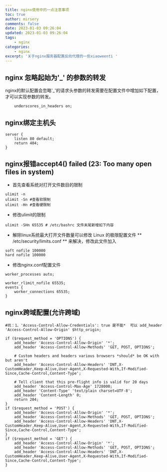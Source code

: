 ```yaml
---
title: nginx使用中的一点注意事项
toc: true
author: mirsery
comments: false
date: 2023-01-03 09:26:04
updated: 2023-01-03 09:26:04
tags: 
    - nginx
categories:
    - nginx
excerpt: '关于nginx服务器配置反向代理的一些xiaoweenti '
---
```



<!-- toc -->

## nginx 忽略起始为'_' 的参数的转发

nginx的默认配置会忽略'_'的请求头参数的转发需要在配置文件中增加如下配置，才可以实现参数的转发。
```
    underscores_in_headers on;
```

## nginx绑定主机头

```
server {
    listen 80 default;
    return 404;
}
```

## nginx报错accept4() failed (23: Too many open files in system)

- 首先查看系统对打开文件数目的限制

```shell
ulimit -n
ulimit -Sn #查看软限制
ulimit -Hn #查看硬限制
```

- 修改ulimit的限制
```shell
ulimit -SHn 65535 # /etc/bashrc 文件末尾新增如下内容
```

- 解除linux系统最大打开文件数量可以修改 Linux 的极限配置文件 ** /etc/security/limits.conf ** 来解决，修改此文件加入
```shell
soft nofile 100000
hard nofile 100000
```

- 修改nginx.conf配置文件

```shell
worker_processes auto;

worker_rlimit_nofile 65535;
events {
    worker_connections 65535;
}
```

## nginx跨域配置(允许跨域)
```shell
#坑：1、'Access-Control-Allow-Credentials': true 是不能*  可以 add_header 'Access-Control-Allow-Origin' $http_origin;

if ($request_method = 'OPTIONS') {
	add_header 'Access-Control-Allow-Origin' '*';
	add_header 'Access-Control-Allow-Methods' 'GET, POST, OPTIONS';

	# Custom headers and headers various browsers *should* be OK with but aren't
	add_header 'Access-Control-Allow-Headers' 'DNT,X-CustomHeader,Keep-Alive,User-Agent,X-Requested-With,If-Modified-Since,Cache-Control,Content-Type';

	# Tell client that this pre-flight info is valid for 20 days
	add_header 'Access-Control-Max-Age' 1728000;
	add_header 'Content-Type' 'text/plain charset=UTF-8';
	add_header 'Content-Length' 0;
	return 204;
}
if ($request_method = 'POST') {
	add_header 'Access-Control-Allow-Origin' '*';
	add_header 'Access-Control-Allow-Methods' 'GET, POST, OPTIONS';
	add_header 'Access-Control-Allow-Headers' 'DNT,X-CustomHeader,Keep-Alive,User-Agent,X-Requested-With,If-Modified-Since,Cache-Control,Content-Type';
}
if ($request_method = 'GET') {
	add_header 'Access-Control-Allow-Origin' '*';
	add_header 'Access-Control-Allow-Methods' 'GET, POST, OPTIONS';
	add_header 'Access-Control-Allow-Headers' 'DNT,X-CustomHeader,Keep-Alive,User-Agent,X-Requested-With,If-Modified-Since,Cache-Control,Content-Type';
}
```